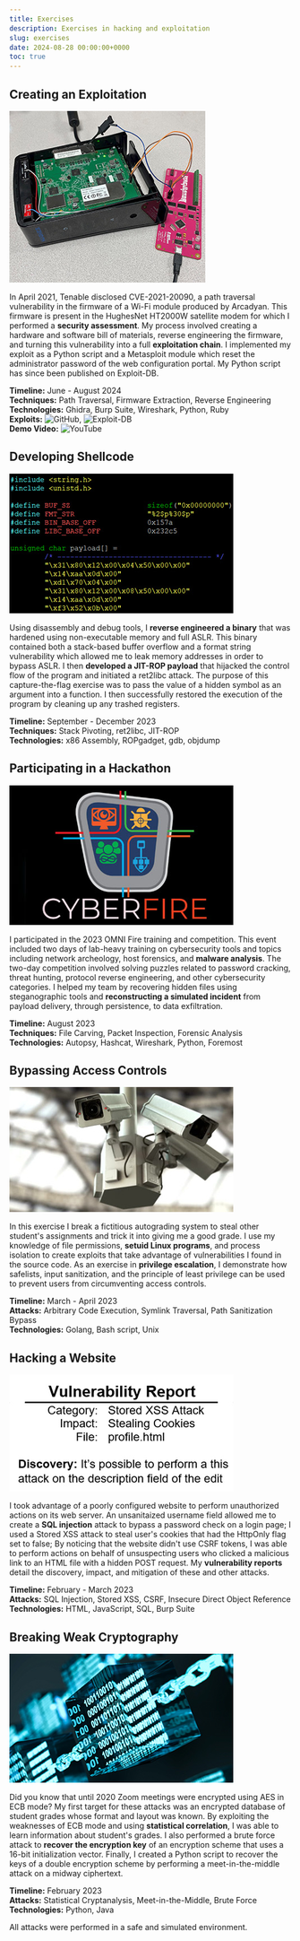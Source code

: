 ```yaml
---
title: Exercises
description: Exercises in hacking and exploitation
slug: exercises
date: 2024-08-28 00:00:00+0000
toc: true
---
```


## Creating an Exploitation

![ ](modem.jpg)

In April 2021, Tenable disclosed CVE-2021-20090, a path traversal vulnerability in the firmware of a Wi-Fi module produced by Arcadyan. This firmware is present in the HughesNet HT2000W satellite modem for which I performed a **security assessment**. My process involved creating a hardware and software bill of materials, reverse engineering the firmware, and turning this vulnerability into a full **exploitation chain**. I implemented my exploit as a Python script and a Metasploit module which reset the administrator password of the web configuration portal. My Python script has since been published on Exploit-DB.

**Timeline:** June - August 2024  
**Techniques:** Path Traversal, Firmware Extraction, Reverse Engineering  
**Technologies:** Ghidra, Burp Suite, Wireshark, Python, Ruby  
**Exploits:** ![GitHub](https://github.com/simongreenblatt/HT2000W-Exploit/), ![Exploit-DB](https://www.exploit-db.com/exploits/52073)  
**Demo Video:** ![YouTube](https://www.youtube.com/watch?v=CdzE0jAhwwY)

## Developing Shellcode

![ ](shell.jpg)

Using disassembly and debug tools, I **reverse engineered a binary** that was hardened using non-executable memory and full ASLR. This binary contained both a stack-based buffer overflow and a format string vulnerability which allowed me to leak memory addresses in order to bypass ASLR. I then **developed a JIT-ROP payload** that hijacked the control flow of the program and initiated a ret2libc attack. The purpose of this capture-the-flag exercise was to pass the value of a hidden symbol as an argument into a function. I then successfully restored the execution of the program by cleaning up any trashed registers.

**Timeline:** September - December 2023  
**Techniques:** Stack Pivoting, ret2libc, JIT-ROP  
**Technologies:** x86 Assembly, ROPgadget, gdb, objdump

## Participating in a Hackathon

![ ](cyberfire.jpg)

I participated in the 2023 OMNI Fire training and competition. This event included two days of lab-heavy training on cybersecurity tools and topics including network archeology, host forensics, and **malware analysis**. The two-day competition involved solving puzzles related to password cracking, threat hunting, protocol reverse engineering, and other cybersecurity categories. I helped my team by recovering hidden files using steganographic tools and **reconstructing a simulated incident** from payload delivery, through persistence, to data exfiltration.

**Timeline:** August 2023  
**Techniques:** File Carving, Packet Inspection, Forensic Analysis  
**Technologies:** Autopsy, Hashcat, Wireshark, Python, Foremost

## Bypassing Access Controls

![ ](cameras.jpg)

In this exercise I break a fictitious autograding system to steal other student's assignments and trick it into giving me a good grade. I use my knowledge of file permissions, **setuid Linux programs**, and process isolation to create exploits that take advantage of vulnerabilities I found in the source code. As an exercise in **privilege escalation**, I demonstrate how safelists, input sanitization, and the principle of least privilege can be used to prevent users from circumventing access controls.

**Timeline:** March - April 2023  
**Attacks:** Arbitrary Code Execution, Symlink Traversal, Path Sanitization Bypass  
**Technologies:** Golang, Bash script, Unix

## Hacking a Website

![ ](report.jpg)

I took advantage of a poorly configured website to perform unauthorized actions on its web server. An unsanitaized username field allowed me to create a **SQL injection** attack to bypass a password check on a login page; I used a Stored XSS attack to steal user's cookies that had the HttpOnly flag set to false; By noticing that the website didn't use CSRF tokens, I was able to perform actions on behalf of unsuspecting users who clicked a malicious link to an HTML file with a hidden POST request. My **vulnerability reports** detail the discovery, impact, and mitigation of these and other attacks.

**Timeline:** February - March 2023  
**Attacks:** SQL Injection, Stored XSS, CSRF, Insecure Direct Object Reference  
**Technologies:** HTML, JavaScript, SQL, Burp Suite

## Breaking Weak Cryptography

![ ](crypto.jpg)

Did you know that until 2020 Zoom meetings were encrypted using AES in ECB mode? My first target for these attacks was an encrypted database of student grades whose format and layout was known. By exploiting the weaknesses of ECB mode and using **statistical correlation**, I was able to learn information about student's grades. I also performed a brute force attack to **recover the encryption key** of an encryption scheme that uses a 16-bit initialization vector. Finally, I created a Python script to recover the keys of a double encryption scheme by performing a meet-in-the-middle attack on a midway ciphertext.

**Timeline:** February 2023  
**Attacks:** Statistical Cryptanalysis, Meet-in-the-Middle, Brute Force  
**Technologies:** Python, Java

All attacks were performed in a safe and simulated environment.
